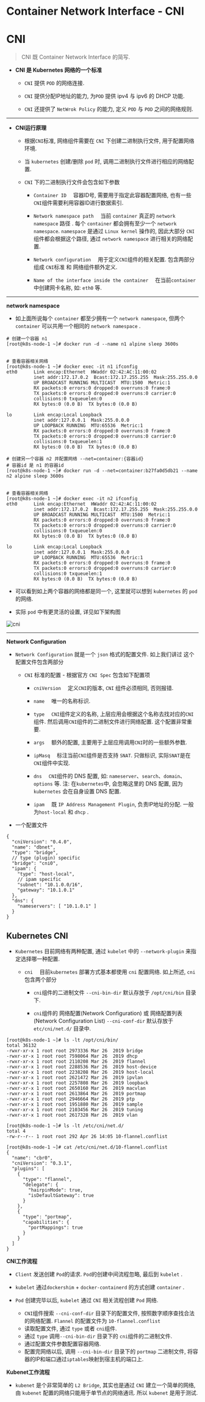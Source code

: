 # Container Network Interface - CNI



# CNI

> CNI 既 Container Network Interface 的简写.

* **CNI 是 Kubernetes 网络的一个标准**

  * `CNI` 提供 `POD` 的网络连接.

  * `CNI` 提供分配IP地址的能力, 为`POD` 提供 ipv4 与 ipv6 的 DHCP 功能.

  * `CNI` 还提供了 `NetWrok Policy` 的能力, 定义 `POD` 与 `POD` 之间的网络规则.


- - -

* **CNI运行原理**

  * 根据`CNI`标准, 网络组件需要在 `CNI` 下创建二进制执行文件, 用于配置网络环境.

  * 当 `kubernetes` 创建/删除 `pod` 时, 调用二进制执行文件进行相应的网络配置. 

  * `CNI` 下的二进制执行文件会包含如下参数

    * `Container ID`&emsp; 容器ID号, 需要用于指定此容器配置网络, 也有一些`CNI`组件需要利用容器ID进行数据索引.

    * `Network namespace path`&emsp; 当前 `container` 真正的 `network namespace` 路径 . 每个 `container` 都会拥有至少一个 `network namespace`. `namespace` 是通过 `Linux kernel` 操作的, 因此大部分 `CNI` 组件都会根据这个路径, 通过 `network namespace` 进行相关的网络配置.

    * `Network configuration`&emsp; 用于定义`CNI`组件的相关配置. 包含两部分组成 `CNI`标准 和 网络组件额外定义.

    * `Name of the interface inside the container`&emsp; 在当前`container` 中创建网卡名称, 如: `eth0` 等.

 
- - -

**network namespace**

* 如上面所说每个 `container` 都至少拥有一个 `network namespace`, 但两个 `container` 可以共用一个相同的 `network namespace` .  

```
# 创建一个容器 n1
[root@k8s-node-1 ~]# docker run -d --name n1 alpine sleep 3600s


# 查看容器相关网络
[root@k8s-node-1 ~]# docker exec -it n1 ifconfig
eth0      Link encap:Ethernet  HWaddr 02:42:AC:11:00:02
          inet addr:172.17.0.2  Bcast:172.17.255.255  Mask:255.255.0.0
          UP BROADCAST RUNNING MULTICAST  MTU:1500  Metric:1
          RX packets:0 errors:0 dropped:0 overruns:0 frame:0
          TX packets:0 errors:0 dropped:0 overruns:0 carrier:0
          collisions:0 txqueuelen:0
          RX bytes:0 (0.0 B)  TX bytes:0 (0.0 B)

lo        Link encap:Local Loopback
          inet addr:127.0.0.1  Mask:255.0.0.0
          UP LOOPBACK RUNNING  MTU:65536  Metric:1
          RX packets:0 errors:0 dropped:0 overruns:0 frame:0
          TX packets:0 errors:0 dropped:0 overruns:0 carrier:0
          collisions:0 txqueuelen:1
          RX bytes:0 (0.0 B)  TX bytes:0 (0.0 B)

```


```
# 创建另一个容器 n2 并配置网络 --net=container:{容器id}
# 容器id 是 n1 的容器id
[root@k8s-node-1 ~]# docker run -d --net=container:b27fa0d5db21 --name n2 alpine sleep 3600s


# 查看容器相关网络
[root@k8s-node-1 ~]# docker exec -it n2 ifconfig
eth0      Link encap:Ethernet  HWaddr 02:42:AC:11:00:02
          inet addr:172.17.0.2  Bcast:172.17.255.255  Mask:255.255.0.0
          UP BROADCAST RUNNING MULTICAST  MTU:1500  Metric:1
          RX packets:0 errors:0 dropped:0 overruns:0 frame:0
          TX packets:0 errors:0 dropped:0 overruns:0 carrier:0
          collisions:0 txqueuelen:0
          RX bytes:0 (0.0 B)  TX bytes:0 (0.0 B)

lo        Link encap:Local Loopback
          inet addr:127.0.0.1  Mask:255.0.0.0
          UP LOOPBACK RUNNING  MTU:65536  Metric:1
          RX packets:0 errors:0 dropped:0 overruns:0 frame:0
          TX packets:0 errors:0 dropped:0 overruns:0 carrier:0
          collisions:0 txqueuelen:1
          RX bytes:0 (0.0 B)  TX bytes:0 (0.0 B)
```


* 可以看到如上两个容器的网络都是同一个, 这里就可以想到 `kubernetes` 的 `pod` 的网络.

* 实际 `pod` 中有更灵活的设置, 详见如下架构图

![cni][1]



- - -


**Network Configuration**

* `Network Configuration` 就是一个 `json` 格式的配置文件. 如上我们讲过 这个配置文件包含两部分

  * `CNI` 标准的配置 - 根据官方 `CNI Spec` 包含如下配置项

    * `cniVersion`&emsp; 定义`CNI`的版本, `CNI` 组件必须相同, 否则报错.

    * `name`&emsp; 唯一的名称标识.

    * `type`&emsp; `CNI`组件定义的名称, 上层应用会根据这个名称去找对应的`CNI`组件. 然后调用`CNI`组件的二进制文件进行网络配置. 这个配置非常重要.

    * `args`&emsp; 额外的配置, 主要用于上层应用调用`CNI`时的一些额外参数. 

    * `ipMasq`&emsp; 标注当前`CNI`组件是否支持 `SNAT`. 只做标识, 实际`SNAT`是在`CNI`组件中实现.

    * `dns`&emsp; `CNI`组件的 DNS 配置, 如: `nameserver`、`search`、`domain`、`options` 等. 注: 在`kubernetes`中, 会忽略这里的 DNS 配置, 因为 `kubernetes` 会在自身设置 DNS 配置.

    * `ipam`&emsp; 既 `IP Address Management Plugin`, 负责IP地址的分配. 一般为`host-local` 和 `dhcp` .


* 一个配置文件

```
{
  "cniVersion": "0.4.0",
  "name": "dbnet",
  "type": "bridge",
  // type (plugin) specific
  "bridge": "cni0",
  "ipam": {
    "type": "host-local",
    // ipam specific
    "subnet": "10.1.0.0/16",
    "gateway": "10.1.0.1"
  },
  "dns": {
    "nameservers": [ "10.1.0.1" ]
  }
}
```



## Kubernetes CNI


* `Kubernetes` 目前网络有两种配置, 通过 `kubelet` 中的 `--network-plugin` 来指定选择哪一种配置.

  * `cni`&emsp; 目前`kubernetes` 部署方式基本都使用 `cni` 配置网络. 如上所述, `cni`包含两个部分

    * `cni`组件的二进制文件 `--cni-bin-dir` 默认存放于 `/opt/cni/bin` 目录下.

    *  `cni`组件的 网络配置(Network Configuration) 或 网络配置列表(Network Configuration List) `--cni-conf-dir` 默认存放于 `etc/cni/net.d/` 目录中.


```
[root@k8s-node-1 ~]# ls -lt /opt/cni/bin/
total 36132
-rwxr-xr-x 1 root root 2973336 Mar 26  2019 bridge
-rwxr-xr-x 1 root root 7598064 Mar 26  2019 dhcp
-rwxr-xr-x 1 root root 2110208 Mar 26  2019 flannel
-rwxr-xr-x 1 root root 2288536 Mar 26  2019 host-device
-rwxr-xr-x 1 root root 2238208 Mar 26  2019 host-local
-rwxr-xr-x 1 root root 2621472 Mar 26  2019 ipvlan
-rwxr-xr-x 1 root root 2257808 Mar 26  2019 loopback
-rwxr-xr-x 1 root root 2650160 Mar 26  2019 macvlan
-rwxr-xr-x 1 root root 2613864 Mar 26  2019 portmap
-rwxr-xr-x 1 root root 2946664 Mar 26  2019 ptp
-rwxr-xr-x 1 root root 1951880 Mar 26  2019 sample
-rwxr-xr-x 1 root root 2103456 Mar 26  2019 tuning
-rwxr-xr-x 1 root root 2617328 Mar 26  2019 vlan
```



```
[root@k8s-node-1 ~]# ls -lt /etc/cni/net.d/
total 4
-rw-r--r-- 1 root root 292 Apr 26 14:05 10-flannel.conflist
```


```
[root@k8s-node-1 ~]# cat /etc/cni/net.d/10-flannel.conflist
{
  "name": "cbr0",
  "cniVersion": "0.3.1",
  "plugins": [
    {
      "type": "flannel",
      "delegate": {
        "hairpinMode": true,
        "isDefaultGateway": true
      }
    },
    {
      "type": "portmap",
      "capabilities": {
        "portMappings": true
      }
    }
  ]
}
```


**CNI工作流程**

* `Client` 发送创建 `Pod`的请求. `Pod`的创建中间流程忽略, 最后到 `kubelet` .

* `kubelet` 通过`dockershim` + `docker-containerd` 的方式创建 `container` .

* `Pod` 创建完毕以后, `kubelet` 通过 `CNI` 相关流程创建 `Pod` 网络.

  * `CNI`组件搜索 `--cni-conf-dir` 目录下的配置文件, 按照数字顺序查找合法的网络配置. `Flannel` 的配置文件为 `10-flannel.conflist` 
  * 读取配置文件, 通过 `type`  或者 `cni`组件. 
  * 通过 `type` 调用`--cni-bin-dir` 目录下的  `cni`组件的二进制文件.
  * 通过配置文件参数配置容器网络.
  * 配置完网络以后, 调用 `--cni-bin-dir` 目录下的 `portmap` 二进制文件, 将容器的IP和端口通过`iptables`映射到宿主机的端口上.




**Kubenet工作流程**


* `kubenet` 是个非常简单的 `L2 Bridge`,  其实也是通过 `CNI` 建立一个简单的网络, 由 `kubenet` 配置的网络只能用于单节点的网络通讯. 所以 `kubenet` 是用于测试.










  [1]: http://jicki.cn/img/posts/cni/cni.png


